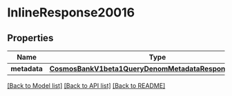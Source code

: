 # InlineResponse20016

## Properties
Name | Type | Description | Notes
------------ | ------------- | ------------- | -------------
**metadata** | [**CosmosBankV1beta1QueryDenomMetadataResponseMetadata**](CosmosBankV1beta1QueryDenomMetadataResponseMetadata.md) |  | [optional] 

[[Back to Model list]](../README.md#documentation-for-models) [[Back to API list]](../README.md#documentation-for-api-endpoints) [[Back to README]](../README.md)

